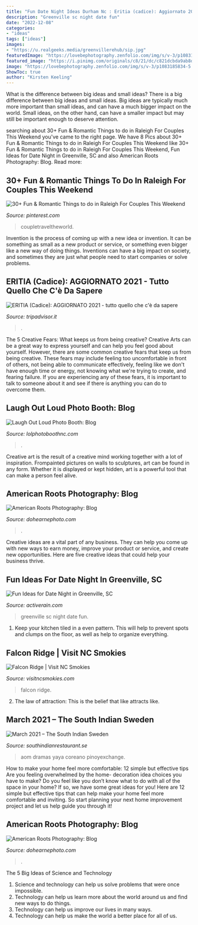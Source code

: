 ```yaml
---
title: "Fun Date Night Ideas Durham Nc : Eritia (cadice): Aggiornato 2021"
description: "Greenville sc night date fun"
date: "2022-12-08"
categories:
- "ideas"
tags: ["ideas"]
images:
- "https://u.realgeeks.media/greenvillerehub/sip.jpg"
featuredImage: "https://lovebephotography.zenfolio.com/img/s/v-3/p1083185834-5.jpg"
featured_image: "https://i.pinimg.com/originals/c8/21/dc/c821dcbda9ab8d8b2c38a6b14023e6a2.png"
image: "https://lovebephotography.zenfolio.com/img/s/v-3/p1083185834-5.jpg"
ShowToc: true
author: "Kirsten Keeling"
---
```



What is the difference between big ideas and small ideas?
There is a big difference between big ideas and small ideas. Big ideas are typically much more important than small ideas, and can have a much bigger impact on the world. Small ideas, on the other hand, can have a smaller impact but may still be important enough to deserve attention.

	

		
searching about 30+ Fun &amp; Romantic Things to do in Raleigh For Couples This Weekend you've came to the right page. We have 8 Pics about 30+ Fun &amp; Romantic Things to do in Raleigh For Couples This Weekend like 30+ Fun &amp; Romantic Things to do in Raleigh For Couples This Weekend, Fun Ideas for Date Night in Greenville, SC and also American Roots Photography: Blog. Read more:
		
    
## 30+ Fun &amp; Romantic Things To Do In Raleigh For Couples This Weekend

<img loading=lazy src="https://i.pinimg.com/originals/c8/21/dc/c821dcbda9ab8d8b2c38a6b14023e6a2.png" onerror="this.onerror=null;this.src='https://tse4.mm.bing.net/th?id=OIP.K8qrIo--DP0a-_CGYa7kKgHaMs&amp;pid=15.1';" alt="30+ Fun &amp; Romantic Things to do in Raleigh For Couples This Weekend">

_Source: pinterest.com_

>coupletraveltheworld. 

	

Invention is the process of coming up with a new idea or invention. It can be something as small as a new product or service, or something even bigger like a new way of doing things. Inventions can have a big impact on society, and sometimes they are just what people need to start companies or solve problems.

    
## ERITIA (Cadice): AGGIORNATO 2021 - Tutto Quello Che C&#039;è Da Sapere

<img loading=lazy src="https://media-cdn.tripadvisor.com/media/photo-s/0f/5f/18/46/getlstd-property-photo.jpg" onerror="this.onerror=null;this.src='https://tse2.mm.bing.net/th?id=OIP.AJEFqcwYrPrd_Toy11LJZAHaBw&amp;pid=15.1';" alt="ERITIA (Cadice): AGGIORNATO 2021 - tutto quello che c&#039;è da sapere">

_Source: tripadvisor.it_

>. 

	

The 5 Creative Fears: What keeps us from being creative?
Creative Arts can be a great way to express yourself and can help you feel good about yourself. However, there are some common creative fears that keep us from being creative. These fears may include feeling too uncomfortable in front of others, not being able to communicate effectively, feeling like we don't have enough time or energy, not knowing what we're trying to create, and fearing failure. If you are experiencing any of these fears, it is important to talk to someone about it and see if there is anything you can do to overcome them.

    
## Laugh Out Loud Photo Booth: Blog

<img loading=lazy src="https://lovebephotography.zenfolio.com/img/s/v-3/p1083185834-5.jpg" onerror="this.onerror=null;this.src='https://tse3.mm.bing.net/th?id=OIP.RhtPdMe4ShXN_vT4c8kDvQHaE7&amp;pid=15.1';" alt="Laugh Out Loud Photo Booth: Blog">

_Source: lolphotoboothnc.com_

>. 

	

Creative art is the result of a creative mind working together with a lot of inspiration. Frompainted pictures on walls to sculptures, art can be found in any form. Whether it is displayed or kept hidden, art is a powerful tool that can make a person feel alive.

    
## American Roots Photography: Blog

<img loading=lazy src="https://www.dohearnephoto.com/img/s/v-10/p1401448662-4.jpg" onerror="this.onerror=null;this.src='https://tse2.mm.bing.net/th?id=OIP.jypwhqfMPHxp6-BJp-J_SAHaE6&amp;pid=15.1';" alt="American Roots Photography: Blog">

_Source: dohearnephoto.com_

>. 

	

Creative ideas are a vital part of any business. They can help you come up with new ways to earn money, improve your product or service, and create new opportunities. Here are five creative ideas that could help your business thrive.

    
## Fun Ideas For Date Night In Greenville, SC

<img loading=lazy src="https://u.realgeeks.media/greenvillerehub/sip.jpg" onerror="this.onerror=null;this.src='https://tse1.mm.bing.net/th?id=OIP.GnY4EPJldJXtZZMU0GHmuAHaD4&amp;pid=15.1';" alt="Fun Ideas for Date Night in Greenville, SC">

_Source: activerain.com_

>greenville sc night date fun. 

	

1. Keep your kitchen tiled in a even pattern. This will help to prevent spots and clumps on the floor, as well as help to organize everything.

    
## Falcon Ridge | Visit NC Smokies

<img loading=lazy src="https://visitncsmokies.com/wp-content/uploads/2018/08/fr-e1533235759310.jpg" onerror="this.onerror=null;this.src='https://tse3.mm.bing.net/th?id=OIP.7M1L5h8SSwnyzYPTFnTF6wHaE6&amp;pid=15.1';" alt="Falcon Ridge | Visit NC Smokies">

_Source: visitncsmokies.com_

>falcon ridge. 

	

2. The law of attraction: This is the belief that like attracts like.

    
## March 2021 – The South Indian Sweden

<img loading=lazy src="https://i.pinimg.com/736x/3e/02/bc/3e02bc44861c8fa00d956f8fcacbab0a--mike-dantoni-aom-mike.jpg" onerror="this.onerror=null;this.src='https://tse1.mm.bing.net/th?id=OIP.YpVqGvn5LPtHYHcfmCUY7QHaLH&amp;pid=15.1';" alt="March 2021 – The South Indian Sweden">

_Source: southindianrestaurant.se_

>aom dramas yaya coreano pinoyexchange. 

	

How to make your home feel more comfortable: 12 simple but effective tips
Are you feeling overwhelmed by the home- decoration idea choices you have to make? Do you feel like you don’t know what to do with all of the space in your home? If so, we have some great ideas for you! Here are 12 simple but effective tips that can help make your home feel more comfortable and inviting. So start planning your next home improvement project and let us help guide you through it!

    
## American Roots Photography: Blog

<img loading=lazy src="https://www.dohearnephoto.com/img/s/v-10/p1367180644-4.jpg" onerror="this.onerror=null;this.src='https://tse1.mm.bing.net/th?id=OIP.PTZgE5FRo2FiuuC-XqVjlwAAAA&amp;pid=15.1';" alt="American Roots Photography: Blog">

_Source: dohearnephoto.com_

>. 

	

The 5 Big Ideas of Science and Technology
1. Science and technology can help us solve problems that were once impossible.
2. Technology can help us learn more about the world around us and find new ways to do things.
3. Technology can help us improve our lives in many ways.
4. Technology can help us make the world a better place for all of us.

